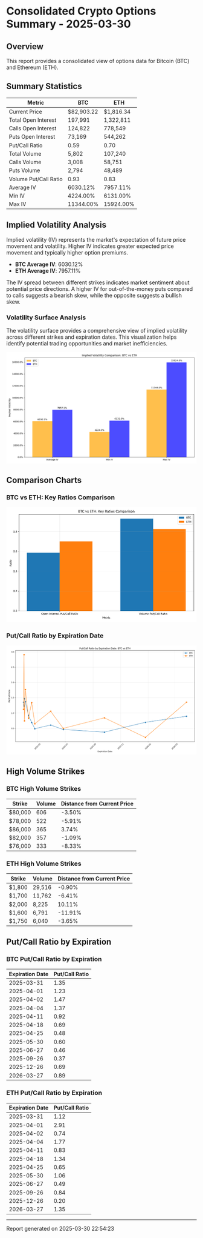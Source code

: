 # Consolidated Crypto Options Summary - 2025-03-30

## Overview

This report provides a consolidated view of options data for Bitcoin (BTC) and Ethereum (ETH).

## Summary Statistics

| Metric | BTC | ETH |
|--------|-----|-----|
| Current Price | $82,903.22 | $1,816.34 |
| Total Open Interest | 197,991 | 1,322,811 |
| Calls Open Interest | 124,822 | 778,549 |
| Puts Open Interest | 73,169 | 544,262 |
| Put/Call Ratio | 0.59 | 0.70 |
| Total Volume | 5,802 | 107,240 |
| Calls Volume | 3,008 | 58,751 |
| Puts Volume | 2,794 | 48,489 |
| Volume Put/Call Ratio | 0.93 | 0.83 |
| Average IV | 6030.12% | 7957.11% |
| Min IV | 4224.00% | 6131.00% |
| Max IV | 11344.00% | 15924.00% |

## Implied Volatility Analysis

Implied volatility (IV) represents the market's expectation of future price movement and volatility. Higher IV indicates greater expected price movement and typically higher option premiums.

- **BTC Average IV**: 6030.12%
- **ETH Average IV**: 7957.11%

The IV spread between different strikes indicates market sentiment about potential price directions. A higher IV for out-of-the-money puts compared to calls suggests a bearish skew, while the opposite suggests a bullish skew.

### Volatility Surface Analysis

The volatility surface provides a comprehensive view of implied volatility across different strikes and expiration dates. This visualization helps identify potential trading opportunities and market inefficiencies.

![Implied Volatility Comparison](iv_comparison_20250330_225423.png)


## Comparison Charts

### BTC vs ETH: Key Ratios Comparison

![BTC vs ETH Ratios](btc_eth_ratios_comparison_20250330_225423.png)

### Put/Call Ratio by Expiration Date

![Put/Call Ratio by Expiration](btc_eth_put_call_comparison_20250330_225423.png)


## High Volume Strikes

### BTC High Volume Strikes

| Strike | Volume | Distance from Current Price |
|--------|--------|----------------------------|
| $80,000 | 606 | -3.50% |
| $78,000 | 522 | -5.91% |
| $86,000 | 365 | 3.74% |
| $82,000 | 357 | -1.09% |
| $76,000 | 333 | -8.33% |

### ETH High Volume Strikes

| Strike | Volume | Distance from Current Price |
|--------|--------|----------------------------|
| $1,800 | 29,516 | -0.90% |
| $1,700 | 11,762 | -6.41% |
| $2,000 | 8,225 | 10.11% |
| $1,600 | 6,791 | -11.91% |
| $1,750 | 6,040 | -3.65% |

## Put/Call Ratio by Expiration

### BTC Put/Call Ratio by Expiration

| Expiration Date | Put/Call Ratio |
|-----------------|----------------|
| 2025-03-31 | 1.35 |
| 2025-04-01 | 1.23 |
| 2025-04-02 | 1.47 |
| 2025-04-04 | 1.37 |
| 2025-04-11 | 0.92 |
| 2025-04-18 | 0.69 |
| 2025-04-25 | 0.48 |
| 2025-05-30 | 0.60 |
| 2025-06-27 | 0.46 |
| 2025-09-26 | 0.37 |
| 2025-12-26 | 0.69 |
| 2026-03-27 | 0.89 |

### ETH Put/Call Ratio by Expiration

| Expiration Date | Put/Call Ratio |
|-----------------|----------------|
| 2025-03-31 | 1.12 |
| 2025-04-01 | 2.91 |
| 2025-04-02 | 0.74 |
| 2025-04-04 | 1.77 |
| 2025-04-11 | 0.83 |
| 2025-04-18 | 1.34 |
| 2025-04-25 | 0.65 |
| 2025-05-30 | 1.06 |
| 2025-06-27 | 0.49 |
| 2025-09-26 | 0.84 |
| 2025-12-26 | 0.20 |
| 2026-03-27 | 1.35 |


---

Report generated on 2025-03-30 22:54:23
